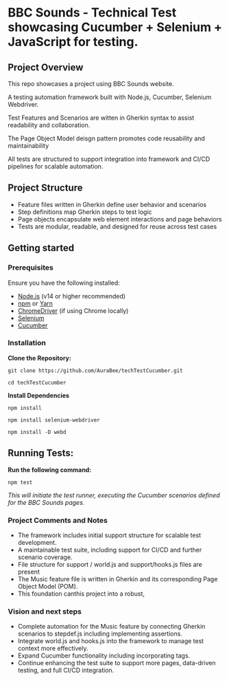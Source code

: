 # BBC Sounds - Technical Test showcasing Cucumber + Selenium + JavaScript for testing.

## Project Overview

This repo showcases a project using BBC Sounds website. 

A testing automation framework built with Node.js, Cucumber, Selenium Webdriver.

Test Features and Scenarios are witten in Gherkin syntax to assist readability and collaboration. 

The Page Object Model deisgn pattern promotes code reusability and maintainability

All tests are structured to support integration into framework and CI/CD pipelines for scalable automation.


## Project Structure 

- Feature files written in Gherkin define user behavior and scenarios
- Step definitions map Gherkin steps to test logic
- Page objects encapsulate web element interactions and page behaviors
- Tests are modular, readable, and designed for reuse across test cases

## Getting started

### Prerequisites
Ensure you have the following installed:

- [Node.js](https://nodejs.org/) (v14 or higher recommended)
- [npm](https://www.npmjs.com/) or [Yarn](https://yarnpkg.com/)
- [ChromeDriver](https://sites.google.com/chromium.org/driver/) (if using Chrome locally)
- [Selenium](https://www.selenium.dev) 
- [Cucumber](https://cucumber.io/) 

### Installation 

**Clone the Repository:**

`git clone https://github.com/AuraBee/techTestCucumber.git`

`cd techTestCucumber`

**Install Dependencies**

` npm install `

`npm install selenium-webdriver`

`npm install -D webd`

## Running Tests: 
**Run the following command:**

`npm test `

*This will initiate the test runner, executing the Cucumber scenarios defined for the BBC Sounds pages.*


### Project Comments and Notes 

- The framework includes initial support structure for scalable test development.
- A maintainable test suite, including support for CI/CD and further scenario coverage.
- File structure for support / world.js and support/hooks.js files are present
- The Music feature file is written in Gherkin and its corresponding Page Object Model (POM). 
- This foundation canthis project into a robust, 


### Vision and next steps
- Complete automation for the Music feature by connecting Gherkin scenarios to stepdef.js including implementing assertions.
- Integrate world.js and hooks.js  into the framework to manage test context more effectively.
- Expand Cucumber functionality including incorporating tags.
- Continue enhancing the test suite to support more pages, data-driven testing, and full CI/CD integration.
